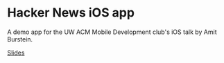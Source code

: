 # Hacker News iOS app

A demo app for the UW ACM Mobile Development club's iOS talk by Amit Burstein.  

[Slides](http://amitburst.me/ios)